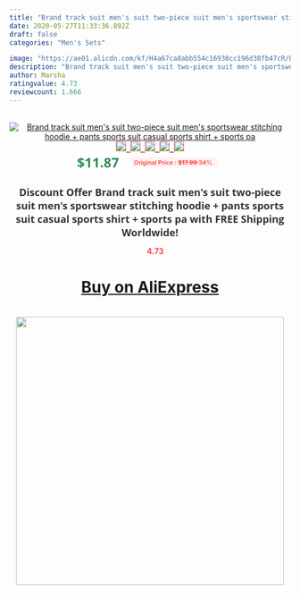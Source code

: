 ```yaml
---
title: "Brand track suit men's suit two-piece suit men's sportswear stitching hoodie + pants sports suit casual sports shirt + sports pa"
date: 2020-05-27T11:33:36.892Z
draft: false
categories: "Men's Sets"

image: "https://ae01.alicdn.com/kf/H4a67ca8abb554c16930cc196d38fb47cR/Brand-track-suit-men-s-suit-two-piece-suit-men-s-sportswear-stitching-hoodie-pants-sports.jpg"
description: "Brand track suit men's suit two-piece suit men's sportswear stitching hoodie + pants sports suit casual sports shirt + sports pa"
author: Marsha
ratingvalue: 4.73
reviewcount: 1.666
---
```

<br>
<div style="text-align: center;">
<a href="https://s.click.aliexpress.com/e/_AAYzh3" target="_blank" rel="nofollow noopener noreferrer"><img alt="Brand track suit men's suit two-piece suit men's sportswear stitching hoodie + pants sports suit casual sports shirt + sports pa" class="magnifier-image" src="https://ae01.alicdn.com/kf/H4a67ca8abb554c16930cc196d38fb47cR/Brand-track-suit-men-s-suit-two-piece-suit-men-s-sportswear-stitching-hoodie-pants-sports.jpg_640x640.jpg">
<br>
<img style="border:1px solid salmon" src="https://ae01.alicdn.com/kf/H4a67ca8abb554c16930cc196d38fb47cR/Brand-track-suit-men-s-suit-two-piece-suit-men-s-sportswear-stitching-hoodie-pants-sports.jpg_120x120.jpg">&nbsp;&nbsp;<img style="border:1px solid salmon" src="https://ae01.alicdn.com/kf/H4450ddf2b0924b27b5cc920f7282820bw/Brand-track-suit-men-s-suit-two-piece-suit-men-s-sportswear-stitching-hoodie-pants-sports.jpg_120x120.jpg">&nbsp;&nbsp;<img style="border:1px solid salmon" src="https://ae01.alicdn.com/kf/Hb83e71db94374ed28266c1ee3e90f6f4v/Brand-track-suit-men-s-suit-two-piece-suit-men-s-sportswear-stitching-hoodie-pants-sports.jpg_120x120.jpg">&nbsp;&nbsp;<img style="border:1px solid salmon" src="https://ae01.alicdn.com/kf/Hbad573968a68443db774d25302cc606dV/Brand-track-suit-men-s-suit-two-piece-suit-men-s-sportswear-stitching-hoodie-pants-sports.jpg_120x120.jpg">&nbsp;&nbsp;<img style="border:1px solid salmon" src="https://ae01.alicdn.com/kf/He1c82c3f652b4e72b335ddf19406bf00U/Brand-track-suit-men-s-suit-two-piece-suit-men-s-sportswear-stitching-hoodie-pants-sports.jpg_120x120.jpg"></a></div><br0>
<div style="text-align: center;"><span style="background-color: white; border: 0px; box-sizing: border-box; color: seagreen; display: inline-block; font-family: &quot;open sans&quot; , &quot;arial&quot; , &quot;helvetica&quot; , sans-serif , &quot;heiti&quot;; font-size: 24px; font-stretch: inherit; font-weight: 700; line-height: inherit; margin: 0px 10px 0px 0px; padding: 0px; vertical-align: middle;">$11.87 </span>
<span style="background: rgb(255 , 241 , 241); border-radius: 3px; border: 0px; box-sizing: border-box; color: #ff4747; display: inline-block; font-family: inherit; font-size: 12px; font-stretch: inherit; font-style: inherit; font-variant: inherit; font-weight: 600; line-height: inherit; margin: 0px; padding: 2px 5px; transform: scale(0.9); vertical-align: middle;">Original Price : <b style="text-decoration: line-through;">$17.99 </b> 34%&nbsp;&nbsp;</span></div>
<h1 style="color: #333333; display: inline-block; font-family: &quot;open sans&quot; , &quot;arial&quot; , &quot;helvetica&quot; , sans-serif , &quot;heiti&quot;; font-size: 18px; font-stretch: inherit; font-weight: 700; text-align: center;">Discount Offer Brand track suit men's suit two-piece suit men's sportswear stitching hoodie + pants sports suit casual sports shirt + sports pa with FREE Shipping Worldwide!</h1>
<div style="color: #ff4747; text-align: center;">
<img src="https://4.bp.blogspot.com/-M0ZcTcb-5uY/XleCXlxnR4I/AAAAAAAAAEc/OrjgMkXV1oMQFaCRZj5HQwOCBcu3w1FegCPcBGAYYCw/s1600/star.png" style="height: 15px;">&nbsp;<b>4.73</b></div>
<div class="button_cont" align="center"><a class="buynow_a" href="https://s.click.aliexpress.com/e/_AAYzh3" target="_blank" rel="nofollow noopener noreferrer"><H1>Buy on AliExpress</H1></a></div><br>
<div class="separator" style="clear: both; text-align: center;">
<img src="https://lh3.googleusercontent.com/-pTy5HemUv9M/XlePHvY0dAI/AAAAAAAAAE4/0nX5iRUoIWY8eMW9Dpxeirr157OZliDIgCLcBGAsYHQ/s1600/badge.gif" width="480">
</div>
